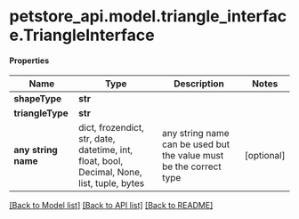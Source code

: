 # petstore_api.model.triangle_interface.TriangleInterface

#### Properties
Name | Type | Description | Notes
------------ | ------------- | ------------- | -------------
**shapeType** | **str** |  | 
**triangleType** | **str** |  | 
**any string name** | dict, frozendict, str, date, datetime, int, float, bool, Decimal, None, list, tuple, bytes | any string name can be used but the value must be the correct type | [optional]

[[Back to Model list]](../../README.md#documentation-for-models) [[Back to API list]](../../README.md#documentation-for-api-endpoints) [[Back to README]](../../README.md)

